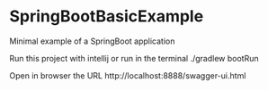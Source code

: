 # SpringBootBasicExample
Minimal example of a SpringBoot application

Run this project with intellij
or
run in the terminal ./gradlew bootRun

Open in browser the URL http://localhost:8888/swagger-ui.html